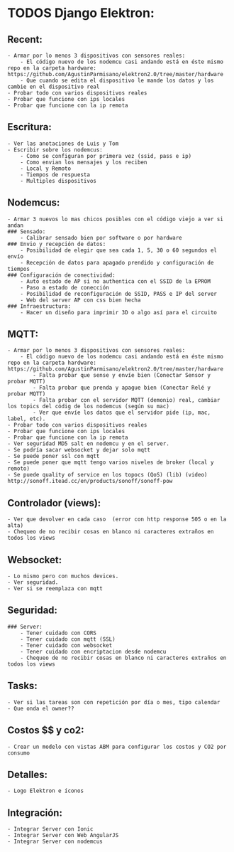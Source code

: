 # TODOS Django Elektron:

## Recent:
	- Armar por lo menos 3 dispositivos con sensores reales:
		- El código nuevo de los nodemcu casi andando está en éste mismo repo en la carpeta hardware: https://github.com/AgustinParmisano/elektron2.0/tree/master/hardware
		- Que cuando se edita el dispositivo le mande los datos y los cambie en el dispositivo real
	- Probar todo con varios dispositivos reales
	- Probar que funcione con ips locales
	- Probar que funcione con la ip remota

## Escritura:
	- Ver las anotaciones de Luis y Tom
	- Escribir sobre los nodemcus:
		- Como se configuran por primera vez (ssid, pass e ip)
		- Como envian los mensajes y los reciben
		- Local y Remoto
		- Tiempos de respuesta
		- Multiples dispositivos

## Nodemcus:
	- Armar 3 nuevos lo mas chicos posibles con el código viejo a ver si andan
	### Sensado:
		- Calibrar sensado bien por software o por hardware
	### Envio y recepción de datos:
		- Posibilidad de elegir que sea cada 1, 5, 30 o 60 segundos el envío
		- Recepción de datos para apagado prendido y configuración de tiempos
	### Configuración de conectividad:
		- Auto estado de AP si no authentica con el SSID de la EPROM
		- Paso a estado de conección
		- Posibilidad de reconfiguración de SSID, PASS e IP del server
		- Web del server AP con css bien hecha
	### Infraestructura:
		- Hacer un diseño para imprimir 3D o algo así para el circuito

## MQTT:
	- Armar por lo menos 3 dispositivos con sensores reales:
		- El código nuevo de los nodemcu casi andando está en éste mismo repo en la carpeta hardware: https://github.com/AgustinParmisano/elektron2.0/tree/master/hardware
			- Falta probar que sense y envíe bien (Conectar Sensor y probar MQTT)
			- Falta probar que prenda y apague bien (Conectar Relé y probar MQTT)
			- Falta probar con el servidor MQTT (demonio) real, cambiar los topics del códig de los nodemcus (según su mac)
			- Ver que envíe los datos que el servidor pide (ip, mac, label, etc).
	- Probar todo con varios dispositivos reales
	- Probar que funcione con ips locales
	- Probar que funcione con la ip remota
	- Ver seguridad MD5 salt en nodemcu y en el server.
	- Se podría sacar websocket y dejar solo mqtt
	- Se puede poner ssl con mqtt
	- Se puede poner que mqtt tengo varios niveles de broker (local y remoto)
	- Se puede quality of service en los topocs (QoS) (lib) (video) http://sonoff.itead.cc/en/products/sonoff/sonoff-pow


## Controlador (views):
	- Ver que devolver en cada caso  (error con http response 505 o en la alta)
	- Chequeo de no recibir cosas en blanco ni caracteres extraños en todos los views

## Websocket:
	- Lo mismo pero con muchos devices.
	- Ver seguridad.
	- Ver si se reemplaza con mqtt

## Seguridad:
	### Server:
		- Tener cuidado con CORS
		- Tener cuidado con mqtt (SSL)
		- Tener cuidado con websocket
		- Tener cuidado con encriptacion desde nodemcu
		- Chequeo de no recibir cosas en blanco ni caracteres extraños en todos los views

## Tasks:
	- Ver si las tareas son con repetición por día o mes, tipo calendar
	- Que onda el owner??

## Costos $$ y co2:
	- Crear un modelo con vistas ABM para configurar los costos y CO2 por consumo

## Detalles:
	- Logo Elektron e íconos

## Integración:
	- Integrar Server con Ionic
	- Integrar Server con Web AngularJS
	- Integrar Server con nodemcus
